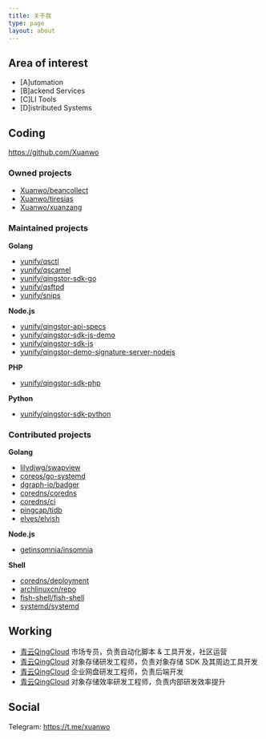 ```yaml
---
title: 关于我
type: page
layout: about
---
```


## Area of interest

- [A]utomation
- [B]ackend Services
- [C]LI Tools
- [D]istributed Systems

## Coding

<https://github.com/Xuanwo>

### Owned projects

- [Xuanwo/beancollect](https://github.com/Xuanwo/beancollect)
- [Xuanwo/tiresias](https://github.com/Xuanwo/tiresias)
- [Xuanwo/xuanzang](https://github.com/Xuanwo/xuanzang)

### Maintained projects

**Golang**

- [yunify/qsctl](https://github.com/yunify/qsctl)
- [yunify/qscamel](https://github.com/yunify/qscamel)
- [yunify/qingstor-sdk-go](https://github.com/yunify/qingstor-sdk-go)
- [yunify/qsftpd](https://github.com/yunify/qsftpd)
- [yunify/snips](https://github.com/yunify/snips)

**Node.js**

- [yunify/qingstor-api-specs](https://github.com/yunify/qingstor-api-specs)
- [yunify/qingstor-sdk-js-demo](https://github.com/yunify/qingstor-sdk-js-demo)
- [yunify/qingstor-sdk-js](https://github.com/yunify/qingstor-sdk-js)
- [yunify/qingstor-demo-signature-server-nodejs](https://github.com/yunify/qingstor-demo-signature-server-nodejs)

**PHP**

- [yunify/qingstor-sdk-php](https://github.com/yunify/qingstor-sdk-php)

**Python**

- [yunify/qingstor-sdk-python](https://github.com/yunify/qingstor-sdk-python)

### Contributed projects

**Golang**

- [lilydjwg/swapview](https://github.com/lilydjwg/swapview)
- [coreos/go-systemd](https://github.com/coreos/go-systemd)
- [dgraph-io/badger](https://github.com/dgraph-io/badger)
- [coredns/coredns](https://github.com/coredns/coredns)
- [coredns/ci](https://github.com/coredns/ci)
- [pingcap/tidb](https://github.com/pingcap/tidb)
- [elves/elvish](https://github.com/elves/elvish)

**Node.js**

- [getinsomnia/insomnia](https://github.com/getinsomnia/insomnia)

**Shell**

- [coredns/deployment](https://github.com/coredns/deployment)
- [archlinuxcn/repo](https://github.com/archlinuxcn/repo)
- [fish-shell/fish-shell](https://github.com/fish-shell/fish-shell)
- [systemd/systemd](https://github.com/systemd/systemd)

## Working

- [青云QingCloud](https://www.qingcloud.com/) 市场专员，负责自动化脚本 & 工具开发，社区运营
- [青云QingCloud](https://www.qingcloud.com/) 对象存储研发工程师，负责对象存储 SDK 及其周边工具开发
- [青云QingCloud](https://www.qingcloud.com/) 企业网盘研发工程师，负责后端开发
- [青云QingCloud](https://www.qingcloud.com/) 对象存储效率研发工程师，负责内部研发效率提升

## Social

Telegram: <https://t.me/xuanwo>
